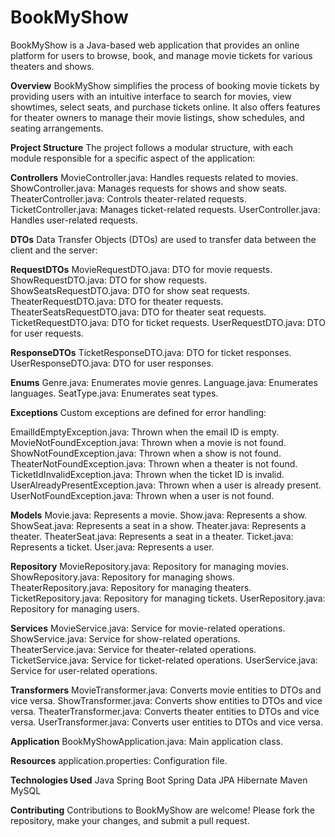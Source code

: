 # **BookMyShow**
BookMyShow is a Java-based web application that provides an online platform for users to browse, book, and manage movie tickets for various theaters and shows.

**Overview**
BookMyShow simplifies the process of booking movie tickets by providing users with an intuitive interface to search for movies, view showtimes, select seats, and purchase tickets online. It also offers features for theater owners to manage their movie listings, show schedules, and seating arrangements.

**Project Structure**
The project follows a modular structure, with each module responsible for a specific aspect of the application:


**Controllers**
MovieController.java: Handles requests related to movies.
ShowController.java: Manages requests for shows and show seats.
TheaterController.java: Controls theater-related requests.
TicketController.java: Manages ticket-related requests.
UserController.java: Handles user-related requests.


**DTOs**
Data Transfer Objects (DTOs) are used to transfer data between the client and the server:

**RequestDTOs**
MovieRequestDTO.java: DTO for movie requests.
ShowRequestDTO.java: DTO for show requests.
ShowSeatsRequestDTO.java: DTO for show seat requests.
TheaterRequestDTO.java: DTO for theater requests.
TheaterSeatsRequestDTO.java: DTO for theater seat requests.
TicketRequestDTO.java: DTO for ticket requests.
UserRequestDTO.java: DTO for user requests.

**ResponseDTOs**
TicketResponseDTO.java: DTO for ticket responses.
UserResponseDTO.java: DTO for user responses.


**Enums**
Genre.java: Enumerates movie genres.
Language.java: Enumerates languages.
SeatType.java: Enumerates seat types.


**Exceptions**
Custom exceptions are defined for error handling:

EmailIdEmptyException.java: Thrown when the email ID is empty.
MovieNotFoundException.java: Thrown when a movie is not found.
ShowNotFoundException.java: Thrown when a show is not found.
TheaterNotFoundException.java: Thrown when a theater is not found.
TicketIdInvalidException.java: Thrown when the ticket ID is invalid.
UserAlreadyPresentException.java: Thrown when a user is already present.
UserNotFoundException.java: Thrown when a user is not found.


**Models**
Movie.java: Represents a movie.
Show.java: Represents a show.
ShowSeat.java: Represents a seat in a show.
Theater.java: Represents a theater.
TheaterSeat.java: Represents a seat in a theater.
Ticket.java: Represents a ticket.
User.java: Represents a user.


**Repository**
MovieRepository.java: Repository for managing movies.
ShowRepository.java: Repository for managing shows.
TheaterRepository.java: Repository for managing theaters.
TicketRepository.java: Repository for managing tickets.
UserRepository.java: Repository for managing users.


**Services**
MovieService.java: Service for movie-related operations.
ShowService.java: Service for show-related operations.
TheaterService.java: Service for theater-related operations.
TicketService.java: Service for ticket-related operations.
UserService.java: Service for user-related operations.


**Transformers**
MovieTransformer.java: Converts movie entities to DTOs and vice versa.
ShowTransformer.java: Converts show entities to DTOs and vice versa.
TheaterTransformer.java: Converts theater entities to DTOs and vice versa.
UserTransformer.java: Converts user entities to DTOs and vice versa.


**Application**
BookMyShowApplication.java: Main application class.


**Resources**
application.properties: Configuration file.


**Technologies Used**
Java
Spring Boot
Spring Data JPA
Hibernate
Maven
MySQL 


**Contributing**
Contributions to BookMyShow are welcome! Please fork the repository, make your changes, and submit a pull request.

